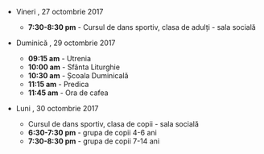  
* <label>Vineri , 27 octombrie 2017</label>
  * **7:30-8:30 pm** - Cursul de dans sportiv, clasa de adulți - sala socială

* <label>Duminică , 29 octombrie 2017</label>
  * **09:15 am** - Utrenia
  * **10:00 am** - Sfânta Liturghie
  * **10:30 am** - Școala Duminicală 
  * **11:15 am** - Predica 
  * **11:45 am** - Ora de cafea

* <label>Luni , 30 octombrie 2017</label>
  * Cursul de dans sportiv, clasa de copii - sala socială
  * **6:30-7:30 pm** - grupa de copii 4-6 ani
  * **7:30-8:30 pm** - grupa de copii 7-14 ani